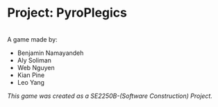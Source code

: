 # Project: PyroPlegics
<br>A game made by:
- Benjamin Namayandeh
- Aly Soliman
- Web Nguyen
- Kian Pine
- Leo Yang

*This game was created as a SE2250B-(Software Construction) Project.*
